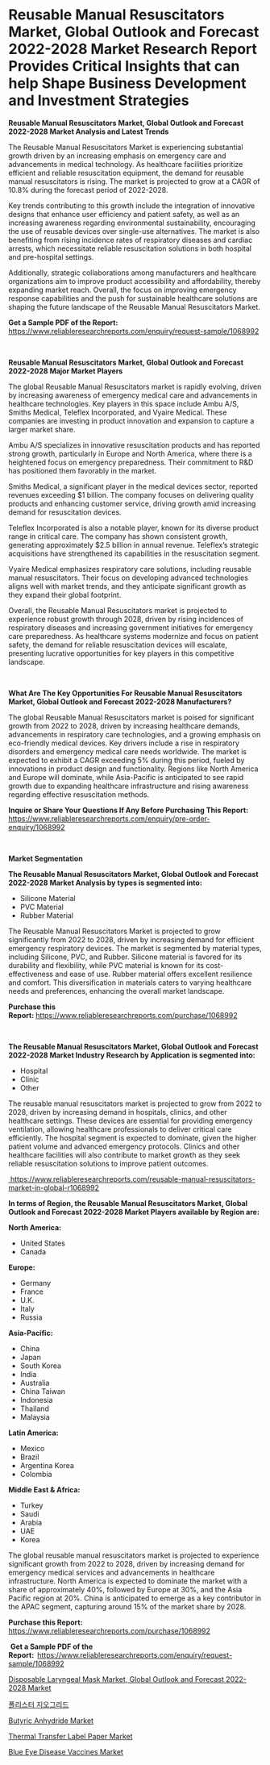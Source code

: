<p><h1>Reusable Manual Resuscitators Market, Global Outlook and Forecast 2022-2028 Market Research Report Provides Critical Insights that can help Shape Business Development and Investment Strategies</h1></p><p><strong>Reusable Manual Resuscitators Market, Global Outlook and Forecast 2022-2028 Market Analysis and Latest Trends</strong></p>
<p><p>The Reusable Manual Resuscitators Market is experiencing substantial growth driven by an increasing emphasis on emergency care and advancements in medical technology. As healthcare facilities prioritize efficient and reliable resuscitation equipment, the demand for reusable manual resuscitators is rising. The market is projected to grow at a CAGR of 10.8% during the forecast period of 2022-2028. </p><p>Key trends contributing to this growth include the integration of innovative designs that enhance user efficiency and patient safety, as well as an increasing awareness regarding environmental sustainability, encouraging the use of reusable devices over single-use alternatives. The market is also benefiting from rising incidence rates of respiratory diseases and cardiac arrests, which necessitate reliable resuscitation solutions in both hospital and pre-hospital settings. </p><p>Additionally, strategic collaborations among manufacturers and healthcare organizations aim to improve product accessibility and affordability, thereby expanding market reach. Overall, the focus on improving emergency response capabilities and the push for sustainable healthcare solutions are shaping the future landscape of the Reusable Manual Resuscitators Market.</p></p>
<p><strong>Get a Sample PDF of the Report:&nbsp;</strong> <a href="https://www.reliableresearchreports.com/enquiry/request-sample/1068992">https://www.reliableresearchreports.com/enquiry/request-sample/1068992</a></p>
<p>&nbsp;</p>
<p><strong>Reusable Manual Resuscitators Market, Global Outlook and Forecast 2022-2028 Major Market Players</strong></p>
<p><p>The global Reusable Manual Resuscitators market is rapidly evolving, driven by increasing awareness of emergency medical care and advancements in healthcare technologies. Key players in this space include Ambu A/S, Smiths Medical, Teleflex Incorporated, and Vyaire Medical. These companies are investing in product innovation and expansion to capture a larger market share.</p><p>Ambu A/S specializes in innovative resuscitation products and has reported strong growth, particularly in Europe and North America, where there is a heightened focus on emergency preparedness. Their commitment to R&D has positioned them favorably in the market.</p><p>Smiths Medical, a significant player in the medical devices sector, reported revenues exceeding $1 billion. The company focuses on delivering quality products and enhancing customer service, driving growth amid increasing demand for resuscitation devices.</p><p>Teleflex Incorporated is also a notable player, known for its diverse product range in critical care. The company has shown consistent growth, generating approximately $2.5 billion in annual revenue. Teleflex’s strategic acquisitions have strengthened its capabilities in the resuscitation segment.</p><p>Vyaire Medical emphasizes respiratory care solutions, including reusable manual resuscitators. Their focus on developing advanced technologies aligns well with market trends, and they anticipate significant growth as they expand their global footprint.</p><p>Overall, the Reusable Manual Resuscitators market is projected to experience robust growth through 2028, driven by rising incidences of respiratory diseases and increasing government initiatives for emergency care preparedness. As healthcare systems modernize and focus on patient safety, the demand for reliable resuscitation devices will escalate, presenting lucrative opportunities for key players in this competitive landscape.</p></p>
<p>&nbsp;</p>
<p><strong>What Are The Key Opportunities For Reusable Manual Resuscitators Market, Global Outlook and Forecast 2022-2028 Manufacturers?</strong></p>
<p><p>The global Reusable Manual Resuscitators market is poised for significant growth from 2022 to 2028, driven by increasing healthcare demands, advancements in respiratory care technologies, and a growing emphasis on eco-friendly medical devices. Key drivers include a rise in respiratory disorders and emergency medical care needs worldwide. The market is expected to exhibit a CAGR exceeding 5% during this period, fueled by innovations in product design and functionality. Regions like North America and Europe will dominate, while Asia-Pacific is anticipated to see rapid growth due to expanding healthcare infrastructure and rising awareness regarding effective resuscitation methods.</p></p>
<p><strong>Inquire or Share Your Questions If Any Before Purchasing This Report:</strong> <a href="https://www.reliableresearchreports.com/enquiry/pre-order-enquiry/1068992">https://www.reliableresearchreports.com/enquiry/pre-order-enquiry/1068992</a></p>
<p>&nbsp;</p>
<p><strong>Market Segmentation</strong></p>
<p><strong>The Reusable Manual Resuscitators Market, Global Outlook and Forecast 2022-2028 Market Analysis by types is segmented into:</strong></p>
<p><ul><li>Silicone Material</li><li>PVC Material</li><li>Rubber Material</li></ul></p>
<p><p>The Reusable Manual Resuscitators Market is projected to grow significantly from 2022 to 2028, driven by increasing demand for efficient emergency respiratory devices. The market is segmented by material types, including Silicone, PVC, and Rubber. Silicone material is favored for its durability and flexibility, while PVC material is known for its cost-effectiveness and ease of use. Rubber material offers excellent resilience and comfort. This diversification in materials caters to varying healthcare needs and preferences, enhancing the overall market landscape.</p></p>
<p><strong>Purchase this Report:&nbsp;</strong><a href="https://www.reliableresearchreports.com/purchase/1068992">https://www.reliableresearchreports.com/purchase/1068992</a></p>
<p>&nbsp;</p>
<p><strong>The Reusable Manual Resuscitators Market, Global Outlook and Forecast 2022-2028 Market Industry Research by Application is segmented into:</strong></p>
<p><ul><li>Hospital</li><li>Clinic</li><li>Other</li></ul></p>
<p><p>The reusable manual resuscitators market is projected to grow from 2022 to 2028, driven by increasing demand in hospitals, clinics, and other healthcare settings. These devices are essential for providing emergency ventilation, allowing healthcare professionals to deliver critical care efficiently. The hospital segment is expected to dominate, given the higher patient volume and advanced emergency protocols. Clinics and other healthcare facilities will also contribute to market growth as they seek reliable resuscitation solutions to improve patient outcomes.</p></p>
<p><a href="https://www.reliableresearchreports.com/reusable-manual-resuscitators-market-in-global-r1068992">&nbsp;https://www.reliableresearchreports.com/reusable-manual-resuscitators-market-in-global-r1068992</a></p>
<p><strong>In terms of Region, the Reusable Manual Resuscitators Market, Global Outlook and Forecast 2022-2028 Market Players available by Region are:</strong></p>
<p>
    <p> <strong> North America: </strong>
        <ul>
            <li>United States</li>
            <li>Canada</li>
        </ul>
        </p> 
    <p> <strong> Europe: </strong>
        <ul>
            <li>Germany</li>
            <li>France</li>
            <li>U.K.</li>
            <li>Italy</li>
            <li>Russia</li>
        </ul>
        </p> 
    <p> <strong> Asia-Pacific: </strong>
        <ul>
            <li>China</li>
            <li>Japan</li>
            <li>South Korea</li>
            <li>India</li>
            <li>Australia</li>
            <li>China Taiwan</li>
            <li>Indonesia</li>
            <li>Thailand</li>
            <li>Malaysia</li>
        </ul>
        </p> 
    <p> <strong> Latin America: </strong>
        <ul>
            <li>Mexico</li>
            <li>Brazil</li>
            <li>Argentina Korea</li>
            <li>Colombia</li>
        </ul>
        </p> 
    <p> <strong> Middle East & Africa: </strong>
        <ul>
            <li>Turkey</li>
            <li>Saudi</li>
            <li>Arabia</li>
            <li>UAE</li>
            <li>Korea</li>
        </ul>
    </p>
    </p>
<p><p>The global reusable manual resuscitators market is projected to experience significant growth from 2022 to 2028, driven by increasing demand for emergency medical services and advancements in healthcare infrastructure. North America is expected to dominate the market with a share of approximately 40%, followed by Europe at 30%, and the Asia Pacific region at 20%. China is anticipated to emerge as a key contributor in the APAC segment, capturing around 15% of the market share by 2028.</p></p>
<p><strong>Purchase this Report: </strong><a href="https://www.reliableresearchreports.com/purchase/1068992">https://www.reliableresearchreports.com/purchase/1068992</a></p>
<p>&nbsp;<strong>Get a Sample PDF of the Report:&nbsp;&nbsp;</strong><a href="https://www.reliableresearchreports.com/enquiry/request-sample/1068992">https://www.reliableresearchreports.com/enquiry/request-sample/1068992</a></p>
<p><strong></strong></p>
<p><p><a href="https://github.com/mharielmesa/Market-Research-Report-List-4/blob/main/disposable-laryngeal-mask-market-global-outlook-and-forecast-2022-2028-market.md">Disposable Laryngeal Mask Market, Global Outlook and Forecast 2022-2028 Market</a></p><p><a href="https://github.com/langcat852024/Market-Research-Report-List-2/blob/main/5009932108375.md">폴리스터 지오그리드</a></p><p><a href="https://medium.com/@kstephensonlo/global-butyric-anhydride-market-size-and-market-trends-analysis-by-regional-outlook-competitive-3e016074fe1f">Butyric Anhydride Market</a></p><p><a href="https://www.linkedin.com/pulse/thermal-transfer-label-paper-market-research-report-forecast-mudse?trackingId=0i8GTw16Tnyw8CE2D%2BEutA%3D%3D">Thermal Transfer Label Paper Market</a></p><p><a href="https://issuu.com/reportprime-2/docs/blue-eye-disease-vaccines-market-si_8a288d37c9e8d1">Blue Eye Disease Vaccines Market</a></p></p>